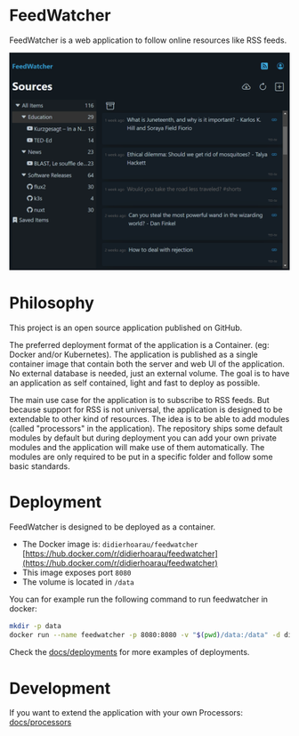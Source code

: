 # FeedWatcher

FeedWatcher is a web application to follow online resources like RSS feeds.

![](docs/images/screenshot_list.png?raw=true)

# Philosophy

This project is an open source application published on GitHub.

The preferred deployment format of the application is a Container. (eg: Docker and/or Kubernetes). The application is published as a single container image that contain both the server and web UI of the application. No external database is needed, just an external volume. The goal is to have an application as self contained, light and fast to deploy as possible.

The main use case for the application is to subscribe to RSS feeds. But because support for RSS is not universal, the application is designed to be extendable to other kind of resources. The idea is to be able to add modules (called "processors" in the application). The repository ships some default modules by default but during deployment you can add your own private modules and the application will make use of them automatically. The modules are only required to be put in a specific folder and follow some basic standards.

# Deployment

FeedWatcher is designed to be deployed as a container.

- The Docker image is: `didierhoarau/feedwatcher` [https://hub.docker.com/r/didierhoarau/feedwatcher](https://hub.docker.com/r/didierhoarau/feedwatcher)
- This image exposes port `8080`
- The volume is located in `/data`

You can for example run the following command to run feedwatcher in docker:

```bash
mkdir -p data
docker run --name feedwatcher -p 8080:8080 -v "$(pwd)/data:/data" -d didierhoarau/feedwatcher
```

Check the [docs/deployments](docs/deployments) for more examples of deployments.

# Development

If you want to extend the application with your own Processors: [docs/processors](docs/processors)
